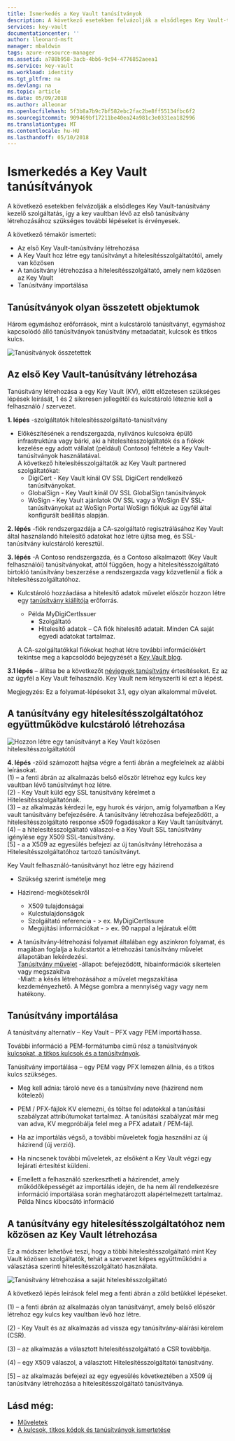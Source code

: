 ```yaml
---
title: Ismerkedés a Key Vault tanúsítványok
description: A következő esetekben felvázolják a elsődleges Key Vault-tanúsítvány kezelő szolgáltatás, így a key vaultban lévő az első tanúsítvány létrehozásához szükséges további lépéseket is érvényesek.
services: key-vault
documentationcenter: ''
author: lleonard-msft
manager: mbaldwin
tags: azure-resource-manager
ms.assetid: a788b958-3acb-4bb6-9c94-4776852aeea1
ms.service: key-vault
ms.workload: identity
ms.tgt_pltfrm: na
ms.devlang: na
ms.topic: article
ms.date: 05/09/2018
ms.author: alleonar
ms.openlocfilehash: 5f3b8a7b9c7bf582ebc2fac2be8ff55134fbc6f2
ms.sourcegitcommit: 909469bf17211be40ea24a981c3e0331ea182996
ms.translationtype: MT
ms.contentlocale: hu-HU
ms.lasthandoff: 05/10/2018
---
```

# <a name="get-started-with-key-vault-certificates"></a>Ismerkedés a Key Vault tanúsítványok
A következő esetekben felvázolják a elsődleges Key Vault-tanúsítvány kezelő szolgáltatás, így a key vaultban lévő az első tanúsítvány létrehozásához szükséges további lépéseket is érvényesek.

A következő témakör ismerteti:
- Az első Key Vault-tanúsítvány létrehozása
- A Key Vault hoz létre egy tanúsítványt a hitelesítésszolgáltatótól, amely van közösen
- A tanúsítvány létrehozása a hitelesítésszolgáltató, amely nem közösen az Key Vault
- Tanúsítvány importálása

## <a name="certificates-are-complex-objects"></a>Tanúsítványok olyan összetett objektumok
Három egymáshoz erőforrások, mint a kulcstároló tanúsítványt, egymáshoz kapcsolódó álló tanúsítványok tanúsítvány metaadatait, kulcsok és titkos kulcs.


![Tanúsítványok összetettek](media/azure-key-vault.png)


## <a name="creating-your-first-key-vault-certificate"></a>Az első Key Vault-tanúsítvány létrehozása  
 Tanúsítvány létrehozása a egy Key Vault (KV), előtt előzetesen szükséges lépések leírását, 1 és 2 sikeresen jellegétől és kulcstároló léteznie kell a felhasználó / szervezet.  

**1. lépés** -szolgáltatók hitelesítésszolgáltató-tanúsítvány  
-   Előkészítésének a rendszergazda, nyilvános kulcsokra épülő infrastruktúra vagy bárki, aki a hitelesítésszolgáltatók és a fiókok kezelése egy adott vállalat (például) Contoso) feltétele a Key Vault-tanúsítványok használatával.  
    A következő hitelesítésszolgáltatók az Key Vault partnered szolgáltatókat:  
    -   DigiCert - Key Vault kínál OV SSL DigiCert rendelkező tanúsítványokat.  
    -   GlobalSign - Key Vault kínál OV SSL GlobalSign tanúsítványok  
    -   WoSign - Key Vault ajánlatok OV SSL vagy a WoSign EV SSL-tanúsítványokat az WoSign Portal WoSign fiókjuk az ügyfél által konfigurált beállítás alapján.  

**2. lépés** -fiók rendszergazdája a CA-szolgáltató regisztrálásához Key Vault által használandó hitelesítő adatokat hoz létre újítsa meg, és SSL-tanúsítvány kulcstároló keresztül.

**3. lépés** -A Contoso rendszergazda, és a Contoso alkalmazott (Key Vault felhasználói) tanúsítványokat, attól függően, hogy a hitelesítésszolgáltató birtokló tanúsítvány beszerzése a rendszergazda vagy közvetlenül a fiók a hitelesítésszolgáltatóhoz.  

-   Kulcstároló hozzáadása a hitelesítő adatok művelet először hozzon létre egy [tanúsítvány kiállítója](https://docs.microsoft.com/rest/api/keyvault/certificate-issuers) erőforrás. 
    -   Példa MyDigiCertIssuer  
        -   Szolgáltató  
        -   Hitelesítő adatok – CA fiók hitelesítő adatait. Minden CA saját egyedi adatokat tartalmaz.  

     A CA-szolgáltatókkal fiókokat hozhat létre további információkért tekintse meg a kapcsolódó bejegyzését a [Key Vault blog](http://aka.ms/kvcertsblog).  

**3.1 lépés** – állítsa be a következőt [névjegyek tanúsítvány](https://docs.microsoft.com/rest/api/keyvault/certificate-contacts) értesítéseket. Ez az az ügyfél a Key Vault felhasználó. Key Vault nem kényszeríti ki ezt a lépést.  

Megjegyzés: Ez a folyamat-lépéseket 3.1, egy olyan alkalommal művelet.  

## <a name="creating-a-certificate-with-a-ca-partnered-with-key-vault"></a>A tanúsítvány egy hitelesítésszolgáltatóhoz együttműködve kulcstároló létrehozása

![Hozzon létre egy tanúsítványt a Key Vault közösen hitelesítésszolgáltatótól](media/certificate-authority-2.png)

**4. lépés** -zöld számozott hajtsa végre a fenti ábrán a megfelelnek az alábbi leírásokat.  
  (1) – a fenti ábrán az alkalmazás belső először létrehoz egy kulcs key vaultban lévő tanúsítványt hoz létre.  
  (2) - Key Vault küld egy SSL tanúsítvány kérelmet a Hitelesítésszolgáltatónak.  
  (3) – az alkalmazás kérdezi le, egy hurok és várjon, amíg folyamatban a Key vault tanúsítvány befejezésére. A tanúsítvány létrehozása befejeződött, a hitelesítésszolgáltató response x509 fogadásakor a Key Vault tanúsítványt.  
  (4) – a hitelesítésszolgáltató válaszol-e a Key Vault SSL tanúsítvány igénylése egy X509 SSL-tanúsítvány.  
  [5] - a a X509 az egyesülés befejezi az új tanúsítvány létrehozása a Hitelesítésszolgáltatóhoz tartozó tanúsítványt.  

  Key Vault felhasználó-tanúsítványt hoz létre egy házirend

  -   Szükség szerint ismételje meg  
  -   Házirend-megkötésekről  
      -   X509 tulajdonságai  
      -   Kulcstulajdonságok  
      -   Szolgáltató referencia - > ex. MyDigiCertIssure  
      -   Megújítási információkat - > ex. 90 nappal a lejáratuk előtt  

  - A tanúsítvány-létrehozási folyamat általában egy aszinkron folyamat, és magában foglalja a kulcstartót a létrehozási tanúsítvány művelet állapotában lekérdezési.  
[Tanúsítvány művelet](https://docs.microsoft.com/en-us/rest/api/keyvault/getcertificateoperation) -állapot: befejeződött, hibainformációk sikertelen vagy megszakítva  
            -Miatt: a késés létrehozásához a művelet megszakítása kezdeményezhető. A Mégse gombra a mennyiség vagy vagy nem hatékony.  

## <a name="import-a-certificate"></a>Tanúsítvány importálása  
 A tanúsítvány alternatív – Key Vault – PFX vagy PEM importálhassa.  

 További információ a PEM-formátumba című rész a tanúsítványok [kulcsokat, a titkos kulcsok és a tanúsítványok](about-keys-secrets-and-certificates.md).  

 Tanúsítvány importálása – egy PEM vagy PFX lemezen állnia, és a titkos kulcs szükséges. 
-   Meg kell adnia: tároló neve és a tanúsítvány neve (házirend nem kötelező)

-   PEM / PFX-fájlok KV elemezni, és töltse fel adatokkal a tanúsítási szabályzat attribútumokat tartalmaz. A tanúsítási szabályzat már meg van adva, KV megpróbálja felel meg a PFX adatait / PEM-fájl.  

-   Ha az importálás végső, a további műveletek fogja használni az új házirend (új verzió).  

-   Ha nincsenek további műveletek, az elsőként a Key Vault végzi egy lejárati értesítést küldeni. 

-   Emellett a felhasználó szerkesztheti a házirendet, amely működőképességét az importálás idején, de ha nem áll rendelkezésre információ importálása során meghatározott alapértelmezett tartalmaz. Példa Nincs kibocsátó információ  

## <a name="creating-a-certificate-with-a-ca-not-partnered-with-key-vault"></a>A tanúsítvány egy hitelesítésszolgáltatóhoz nem közösen az Key Vault létrehozása  
 Ez a módszer lehetővé teszi, hogy a többi hitelesítésszolgáltató mint Key Vault közösen szolgáltatók, tehát a szervezet képes együttműködni a választása szerinti hitelesítésszolgáltató használata.  

![Tanúsítvány létrehozása a saját hitelesítésszolgáltató](media/certificate-authority-1.png)  

 A következő lépés leírások felel meg a fenti ábrán a zöld betűkkel lépéseket.  

  (1) – a fenti ábrán az alkalmazás olyan tanúsítványt, amely belső először létrehoz egy kulcs key vaultban lévő hoz létre.  

  (2) - Key Vault és az alkalmazás ad vissza egy tanúsítvány-aláírási kérelem (CSR).  

  (3) – az alkalmazás a választott hitelesítésszolgáltató a CSR továbbítja.  

  (4) – egy X509 válaszol, a választott Hitelesítésszolgáltatói tanúsítvány.  

  [5] – az alkalmazás befejezi az egy egyesülés következtében a X509 új tanúsítvány létrehozása a hitelesítésszolgáltató tanúsítványa.

## <a name="see-also"></a>Lásd még:
- [Műveletek](/rest/api/keyvault/certificate-operations.md)
- [A kulcsok, titkos kódok és tanúsítványok ismertetése](about-keys-secrets-and-certificates.md)
